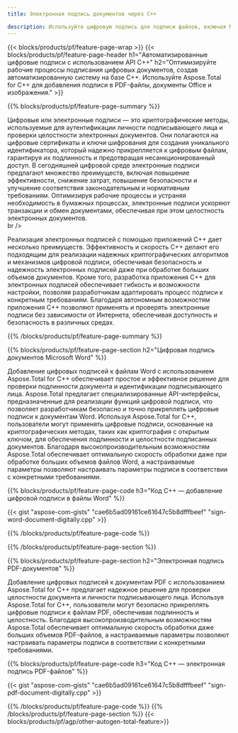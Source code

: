 ```yaml
---
title: Электронная подпись документов через C++ 

description: Используйте цифровую подпись для подписи файлов, включая Microsoft Word, Excel, PowerPoint, PDF и изображения, через приложение C++. Добавьте электронную подпись онлайн через приложение.
---
```


{{< blocks/products/pf/feature-page-wrap >}}
{{< blocks/products/pf/feature-page-header h1="Автоматизированные цифровые подписи с использованием API C++" h2="Оптимизируйте рабочие процессы подписания цифровых документов, создав автоматизированную систему на базе C++. Используйте Aspose.Total for C++ для добавления подписи в PDF-файлы, документы Office и изображения." >}}

{{% blocks/products/pf/feature-page-summary %}}

Цифровые или электронные подписи — это криптографические методы, используемые для аутентификации личности подписывающего лица и проверки целостности электронных документов. Они полагаются на цифровые сертификаты и ключи шифрования для создания уникального идентификатора, который надежно прикрепляется к цифровым файлам, гарантируя их подлинность и предотвращая несанкционированный доступ. В сегодняшней цифровой среде электронные подписи предлагают множество преимуществ, включая повышение эффективности, снижение затрат, повышение безопасности и улучшение соответствия законодательным и нормативным требованиям. Оптимизируя рабочие процессы и устраняя необходимость в бумажных процессах, электронные подписи ускоряют транзакции и обмен документами, обеспечивая при этом целостность электронных документов. <br /> br />

Реализация электронных подписей с помощью приложений C++ дает несколько преимуществ. Эффективность и скорость C++ делают его подходящим для реализации надежных криптографических алгоритмов и механизмов цифровой подписи, обеспечивая безопасность и надежность электронных подписей даже при обработке больших объемов документов. Кроме того, разработка приложения C++ для электронных подписей обеспечивает гибкость и возможности настройки, позволяя разработчикам адаптировать процесс подписи к конкретным требованиям. Благодаря автономным возможностям приложения C++ позволяют применять и проверять электронные подписи без зависимости от Интернета, обеспечивая доступность и безопасность в различных средах. 

{{% /blocks/products/pf/feature-page-summary  %}}

{{% blocks/products/pf/feature-page-section  h2="Цифровая подпись документов Microsoft Word" %}}

Добавление цифровых подписей к файлам Word с использованием Aspose.Total for C++ обеспечивает простое и эффективное решение для проверки подлинности документа и идентификации подписывающего лица. Aspose.Total предлагает специализированные API-интерфейсы, предназначенные для реализации функций цифровой подписи, что позволяет разработчикам безопасно и точно прикреплять цифровые подписи к документам Word. Используя Aspose.Total for C++, пользователи могут применять цифровые подписи, основанные на криптографических методах, таких как криптография с открытым ключом, для обеспечения подлинности и целостности подписанных документов. Благодаря высокопроизводительным возможностям Aspose.Total обеспечивает оптимальную скорость обработки даже при обработке больших объемов файлов Word, а настраиваемые параметры позволяют настраивать параметры подписи в соответствии с конкретными требованиями. 

{{% blocks/products/pf/feature-page-code h3="Код C++ — добавление цифровой подписи в файлы Word" %}}

{{< gist "aspose-com-gists" "cae6b5ad09161ce61647c5b8dfffbeef" "sign-word-document-digitally.cpp" >}}

{{% /blocks/products/pf/feature-page-code  %}}

{{% /blocks/products/pf/feature-page-section %}}

{{% blocks/products/pf/feature-page-section  h2="Электронная подпись PDF-документов" %}}

Добавление цифровых подписей к документам PDF с использованием Aspose.Total for C++ предлагает надежное решение для проверки целостности документа и личности подписывающего лица.  Используя Aspose.Total for C++, пользователи могут безопасно прикреплять цифровые подписи к файлам PDF, обеспечивая подлинность и целостность. Благодаря высокопроизводительным возможностям Aspose.Total обеспечивает оптимальную скорость обработки даже больших объемов PDF-файлов, а настраиваемые параметры позволяют настраивать параметры подписи в соответствии с конкретными требованиями.

{{% blocks/products/pf/feature-page-code h3="Код C++ — электронная подпись PDF-файлов" %}}

{{< gist "aspose-com-gists" "cae6b5ad09161ce61647c5b8dfffbeef" "sign-pdf-document-digitally.cpp" >}}

{{% /blocks/products/pf/feature-page-code  %}}
{{% /blocks/products/pf/feature-page-section %}}
{{< blocks/products/pf/agp/other-autogen-total-feature>}}